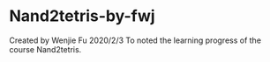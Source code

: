 # Nand2tetris-by-fwj
Created by Wenjie Fu 2020/2/3
To noted the learning progress of the course Nand2tetris.

